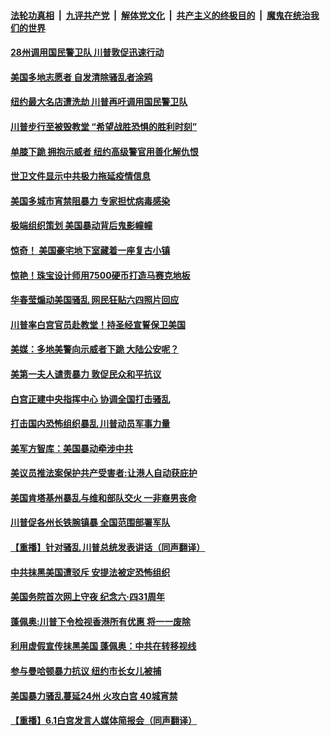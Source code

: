 ####  [法轮功真相](../../../../basic/blob/master/README.md?t=06032101) &nbsp;|&nbsp; [九评共产党](../../../../9ping.md/blob/master/README.md?t=06032101) &nbsp;|&nbsp; [解体党文化](../../../../jtdwh.md/blob/master/README.md?t=06032101)  &nbsp;|&nbsp; [共产主义的终极目的](../../../../gczydzjmd.md/blob/master/README.md?t=06032101) &nbsp;|&nbsp; [魔鬼在统治我们的世界](../../../../mgztzwmdsj.md/blob/master/README.md?t=06032101) 

#### [28州调用国民警卫队 川普敦促迅速行动](../pages/prog203/a102862126.md?t=06032101) 

#### [美国多地志愿者 自发清除骚乱者涂鸦](../pages/prog203/a102862007.md?t=06032101) 

#### [纽约最大名店遭洗劫 川普再吁调用国民警卫队](../pages/prog203/a102862020.md?t=06032101) 

#### [川普步行至被毁教堂 “希望战胜恐惧的胜利时刻”](../pages/prog203/a102861794.md?t=06032101) 

#### [单膝下跪 拥抱示威者 纽约高级警官用善化解仇恨](../pages/prog203/a102861872.md?t=06032101) 

#### [世卫文件显示中共极力拖延疫情信息](../pages/prog203/a102861852.md?t=06032101) 


#### [美国多城市宵禁阻暴力 专家担忧病毒感染](../pages/prog203/a102861727.md?t=06032101) 

#### [极端组织策划 美国暴动背后鬼影幢幢](../pages/prog203/a102861677.md?t=06032101) 

#### [惊奇！ 美国豪宅地下室藏着一座复古小镇](../pages/prog203/a102861599.md?t=06032101) 

#### [惊艳！珠宝设计师用7500硬币打造马赛克地板](../pages/prog203/a102861394.md?t=06032101) 

#### [华春莹煽动美国骚乱 网民狂贴六四照片回应](../pages/prog203/a102861496.md?t=06032101) 

#### [川普率白宫官员赴教堂！持圣经宣誓保卫美国](../pages/prog203/a102861488.md?t=06032101) 

#### [美媒：多地美警向示威者下跪 大陆公安呢？](../pages/prog203/a102861440.md?t=06032101) 


#### [美第一夫人谴责暴力 敦促民众和平抗议](../pages/prog203/a102861287.md?t=06032101) 

#### [白宫正建中央指挥中心 协调全国打击骚乱](../pages/prog203/a102861014.md?t=06032101) 

#### [打击国内恐怖组织暴乱 川普动员军事力量](../pages/prog203/a102861142.md?t=06032101) 

#### [美军方智库：美国暴动牵涉中共](../pages/prog203/a102861109.md?t=06032101) 

#### [美议员推法案保护共产受害者:让港人自动获庇护](../pages/prog203/a102861039.md?t=06032101) 

#### [美国肯塔基州暴乱与维和部队交火 一非裔男丧命](../pages/prog203/a102861025.md?t=06032101) 

#### [川普促各州长铁腕镇暴 全国范围部署军队](../pages/prog203/a102861084.md?t=06032101) 

#### [【重播】针对骚乱 川普总统发表讲话（同声翻译）](../pages/prog203/a102861069.md?t=06032101) 

#### [中共抹黑美国遭驳斥 安提法被定恐怖组织](../pages/prog203/a102861045.md?t=06032101) 

#### [美国务院首次网上守夜 纪念六·四31周年](../pages/prog203/a102860998.md?t=06032101) 

#### [蓬佩奥:川普下令检视香港所有优惠 将一一废除](../pages/prog203/a102860989.md?t=06032101) 

#### [利用虚假宣传抹黑美国  蓬佩奥：中共在转移视线](../pages/prog203/a102860909.md?t=06032101) 

#### [参与曼哈顿暴力抗议 纽约市长女儿被捕](../pages/prog203/a102860912.md?t=06032101) 

#### [美国暴力骚乱蔓延24州 火攻白宫 40城宵禁](../pages/prog203/a102860843.md?t=06032101) 

#### [【重播】6.1白宫发言人媒体简报会（同声翻译）](../pages/prog203/a102860890.md?t=06032101) 

